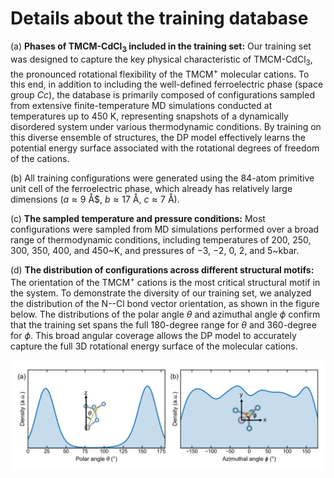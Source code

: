 # Details about the training database

(a) __Phases of TMCM-CdCl<sub>3</sub>  included in the training set:__ Our training set was designed to capture the key physical characteristic of TMCM-CdCl<sub>3</sub>, the pronounced rotational flexibility of the TMCM<sup>+</sup> molecular cations. To this end, in addition to including the well-defined ferroelectric phase (space group $Cc$), the database is primarily composed of configurations sampled from extensive finite-temperature MD simulations conducted at temperatures up to 450 K, representing snapshots of a dynamically disordered system under various thermodynamic conditions. By training on this diverse ensemble of structures, the DP model effectively learns the potential energy surface associated with the rotational degrees of freedom of the cations. 

(b) All training configurations were generated using the 84-atom primitive unit cell of the ferroelectric phase, which already has relatively large dimensions ($a \approx 9$ Å$, $b \approx 17$ Å, $c \approx 7$ Å). 

(c) __The sampled temperature and pressure conditions:__ Most configurations were sampled from MD simulations performed over a broad range of thermodynamic conditions, including temperatures of 200, 250, 300, 350, 400, and 450~K, and pressures of $-3$, $-2$, 0, 2, and 5~kbar.

(d) __The distribution of configurations across different structural motifs:__ The orientation of the TMCM<sup>+</sup> cations is the most critical structural motif in the system. To demonstrate the diversity of our training set, we analyzed the distribution of the N--Cl bond vector orientation, as shown in the figure below. The distributions of the polar angle $\theta$ and azimuthal angle $\phi$ confirm that the training set spans the full 180-degree range for $\theta$ and 360-degree for $\phi$. This broad angular coverage allows the DP model to accurately capture the full 3D rotational energy surface of the molecular cations.

<div align="center">
<img src="https://github.com/MoseyQAQ/TMCM-CdCl3-Piezoelectricity/blob/main/database/angle_distribution.png?raw=true" alt="Angle distribution" width="800">
</div>

